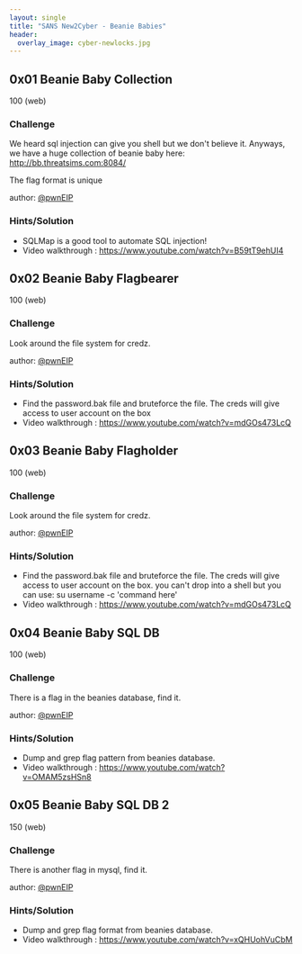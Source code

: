 ```yaml
---
layout: single
title: "SANS New2Cyber - Beanie Babies"
header:
  overlay_image: cyber-newlocks.jpg
---
```


## 0x01 Beanie Baby Collection
100 (web)

### Challenge

We heard sql injection can give you shell but we don't believe it. Anyways, we have a huge collection of beanie baby here: http://bb.threatsims.com:8084/

The flag format is unique

author: [@pwnEIP](https://twitter.com/pwnEIP)

### Hints/Solution

* SQLMap is a good tool to automate SQL injection!
* Video walkthrough : <a href="https://www.youtube.com/watch?v=B59tT9ehUI4">https://www.youtube.com/watch?v=B59tT9ehUI4</a>

## 0x02 Beanie Baby Flagbearer
100 (web)

### Challenge

Look around the file system for credz.

author: [@pwnEIP](https://twitter.com/pwnEIP)

### Hints/Solution

* Find the password.bak file and bruteforce the file. The creds will give access to user account on the box
* Video walkthrough : <a href="https://www.youtube.com/watch?v=mdGOs473LcQ">https://www.youtube.com/watch?v=mdGOs473LcQ</a>

## 0x03 Beanie Baby Flagholder
100 (web)

### Challenge

Look around the file system for credz.

author: [@pwnEIP](https://twitter.com/pwnEIP)

### Hints/Solution

* Find the password.bak file and bruteforce the file. The creds will give access to user account on the box. you can't drop into a shell but you can use: su username -c 'command here'
* Video walkthrough : <a href="https://www.youtube.com/watch?v=mdGOs473LcQ">https://www.youtube.com/watch?v=mdGOs473LcQ</a>

## 0x04 Beanie Baby SQL DB
100 (web)

### Challenge

There is a flag in the beanies database, find it.

author: [@pwnEIP](https://twitter.com/pwnEIP)

### Hints/Solution

* Dump and grep flag pattern from beanies database.
* Video walkthrough : <a href="https://www.youtube.com/watch?v=OMAM5zsHSn8">https://www.youtube.com/watch?v=OMAM5zsHSn8</a>

## 0x05 Beanie Baby SQL DB 2
150 (web)

### Challenge

There is another flag in mysql, find it.

author: [@pwnEIP](https://twitter.com/pwnEIP)

### Hints/Solution

* Dump and grep flag format from beanies database.
* Video walkthrough : <a href="https://www.youtube.com/watch?v=xQHUohVuCbM">https://www.youtube.com/watch?v=xQHUohVuCbM</a>
